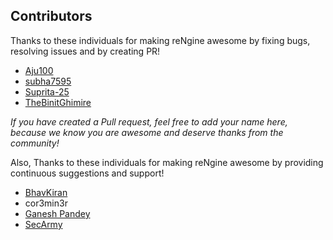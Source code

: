 ## Contributors

Thanks to these individuals for making reNgine awesome by fixing bugs, resolving issues and by creating PR!

* [Aju100](https://github.com/Aju100)
* [subha7595](https://github.com/subha7595)
* [Suprita-25](https://github.com/Suprita-25)
* [TheBinitGhimire](https://github.com/TheBinitGhimire)

*If you have created a Pull request, feel free to add your name here, because we know you are awesome and deserve thanks from the community!*


Also, Thanks to these individuals for making reNgine awesome by providing continuous suggestions and support!

* [BhavKiran](https://bhavkaran.com)
* cor3min3r
* [Ganesh Pandey](https://github.com/GaneshPandey)
* [SecArmy](https://secarmy.org)
